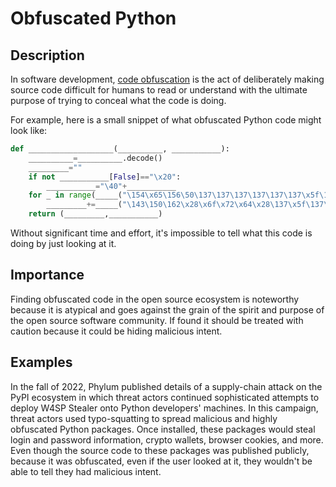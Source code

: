 # Obfuscated Python

## Description

In software development, [code obfuscation](<https://en.wikipedia.org/wiki/Obfuscation_(software)>) is the act of deliberately making source code difficult for humans to read or understand with the ultimate purpose of trying to conceal what the code is doing.

For example, here is a small snippet of what obfuscated Python code might look like:

```python
def ___________________(__________, ___________):
    __________=__________.decode()
    _________=""
    if not ___________[False]=="\x20":
        ___________="\40"+___________
    for _ in range(_____("\154\x65\156\50\137\137\137\137\137\137\x5f\137\x5f\x5f\51")):
        _________+=_____("\143\150\162\x28\x6f\x72\x64\x28\137\x5f\137\x5f\x5f\137\137\137\x5f\137\133\137\x5d\51\136\x6f\162\144\x28\137\x5f\137\x5f\x5f\137\x5f\137\137\x5f\x5f\x5b\x28\154\145\156\x28\137\x5f\137\x5f\x5f\x5f\137\137\x5f\137\x5f\51\x20\55\x20\124\162\x75\145\x2a\x32\x29\40\53\40\x54\162\165\145\135\x29\51")
    return (_________,___________)
```

Without significant time and effort, it's impossible to tell what this code is doing by just looking at it.

## Importance

Finding obfuscated code in the open source ecosystem is noteworthy because it is atypical and goes against the grain of the spirit and purpose of the open source software community. If found it should be treated with caution because it could be hiding malicious intent.

## Examples

In the fall of 2022, Phylum published details of a supply-chain attack on the PyPI ecosystem in which threat actors continued sophisticated attempts to deploy W4SP Stealer onto Python developers' machines. In this campaign, threat actors used typo-squatting to spread malicious and highly obfuscated Python packages. Once installed, these packages would steal login and password information, crypto wallets, browser cookies, and more. Even though the source code to these packages was published publicly, because it was obfuscated, even if the user looked at it, they wouldn't be able to tell they had malicious intent.
